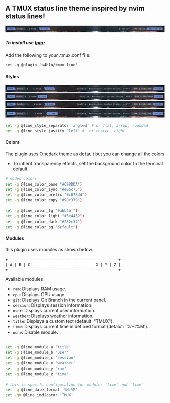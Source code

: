 
## A TMUX status line theme inspired by nvim status lines!

![Alt text](./pics/module_setup_example.png)

##### To install use [tpm](https://github.com/tmux-plugins/tpm):

Add the following to your .tmux.conf file:
```
set -g @plugin 's4hlo/tmux-line'
```
 
#### Styles
![Alt text](./pics/default_theme.png)
![Alt text](./pics/flat_theme.png)
![Alt text](./pics/arrow_theme.png)
![Alt text](./pics/rounded_theme.png)

```bash
set -g @line_style_separator 'angled' # or flat, arrow, rounded 
set -g @line_style_justify 'left' #  or centre, right
```

#### Colors
The plugin uses Onedark theme as default but you can change all the colors
- To inherit transparency effects, set the background color to the terminal default.
```bash
# modes colors
set -g @line_color_base "#698DDA")
set -g @line_color_sync "#e06c75")
set -g @line_color_prefix "#c678dd")
set -g @line_color_copy "#98c379")

set -g @line_color_fg "#abb2bf")
set -g @line_color_light "#3e4452")
set -g @line_color_dark "#282c34")
set -g @line_color_bg "default")
```

#### Modules
this plugin uses modules as shown below.

```
+-------------------------------------------------+
| A | B | C                             X | Y | Z |
+-------------------------------------------------+
```

Available modules:
- `ram`: Displays RAM usage.
- `cpu`: Displays CPU usage.
- `git`: Displays Git Branch in the current panel.
- `session`: Displays session information.
- `user`: Displays current user information.
- `weather`: Displays weather information.
- `title`: Displays a custom text (default: "TMUX").
- `time`: Displays current time in defined format (defalut: '%H:%M').
- `none`: Disable module.


```bash

set -g @line_module_a 'title'
set -g @line_module_b 'user'
set -g @line_module_c 'session'
set -g @line_module_x 'weather'
set -g @line_module_y 'ram'
set -g @line_module_z 'time'

# this is specifc configuration for modules `time` and `time`
set -g @line_date_format '%H:%M'
set -gn @line_indicator 'TMUX'
```



